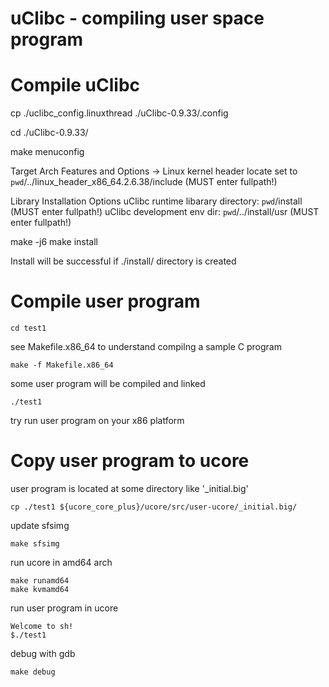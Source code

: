 uClibc - compiling user space program
=======================================

Compile uClibc
=======================

cp ./uclibc_config.linuxthread ./uClibc-0.9.33/.config

cd ./uClibc-0.9.33/

make menuconfig

Target Arch Features and Options -> Linux kernel header locate
set to `pwd`/../linux_header_x86_64.2.6.38/include (MUST enter fullpath!)

Library Installation Options
uClibc runtime libarary directory: `pwd`/install (MUST enter fullpath!)
uClibc development env dir: `pwd`/../install/usr (MUST enter fullpath!)

make -j6
make install

Install will be successful if ./install/ directory is created

Compile user program
=======================

	cd test1

see Makefile.x86_64 to understand compilng a sample C program

	make -f Makefile.x86_64

some user program will be compiled and linked

	./test1

try run user program on your x86 platform

Copy user program to ucore
==============================

user program is located at some directory like '_initial.big'

	cp ./test1 ${ucore_core_plus}/ucore/src/user-ucore/_initial.big/

update sfsimg
	
	make sfsimg

run ucore in amd64 arch

	make runamd64
	make kvmamd64

run user program in ucore

	Welcome to sh!
	$./test1

debug with gdb

	make debug


